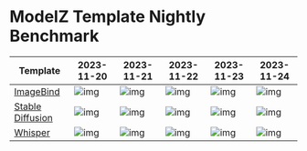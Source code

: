 # ModelZ Template Nightly Benchmark

| Template | 2023-11-20 | 2023-11-21 | 2023-11-22 | 2023-11-23 | 2023-11-24 |
| --- | --- | --- | --- | --- | --- |
| [ImageBind](https://docs.modelz.ai/frameworks/mosec/imagebind) | ![img](https://img.shields.io/badge/status-89s-green) | ![img](https://img.shields.io/badge/status-79s-green) | ![img](https://img.shields.io/badge/status-251s-green) | ![img](https://img.shields.io/badge/status-271s-green) | ![img](https://img.shields.io/badge/status-143s-green) |
| [Stable Diffusion](https://docs.modelz.ai/frameworks/mosec/stable-diffusion) | ![img](https://img.shields.io/badge/status-70s-green) | ![img](https://img.shields.io/badge/status-62s-green) | ![img](https://img.shields.io/badge/status-70s-green) | ![img](https://img.shields.io/badge/status-64s-green) | ![img](https://img.shields.io/badge/status-53s-green) |
| [Whisper](https://docs.modelz.ai/frameworks/mosec/whisper) | ![img](https://img.shields.io/badge/status-69s-green) | ![img](https://img.shields.io/badge/status-35s-green) | ![img](https://img.shields.io/badge/status-86s-green) | ![img](https://img.shields.io/badge/status-29s-green) | ![img](https://img.shields.io/badge/status-61s-green) |
